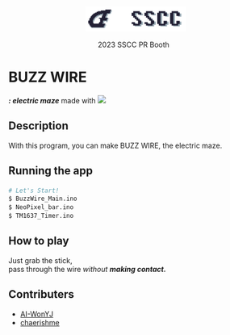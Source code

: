 <p align="center">
  <img src="https://raw.githubusercontent.com/SSCC-space/.github/main/image/sscc.jpg" width="200" alt="BMO_PRINTER" />
</p>

<p align="center">2023 SSCC PR Booth &nbsp
  
# BUZZ WIRE     
__*: electric maze*__ made with <img src="https://img.shields.io/badge/Arduino-00878F?style=flat-square&logo=Arduino&logoColor=white"/>
</p>

## Description

With this program, you can make BUZZ WIRE, the electric maze.

## Running the app

```bash
# Let's Start!
$ BuzzWire_Main.ino
$ NeoPixel_bar.ino
$ TM1637_Timer.ino
```
        
## How to play
Just grab the stick,   
pass through the wire *without **making contact.***

## Contributers
- [AI-WonYJ](https://github.com/AI-WonYJ)
- [chaerishme](https://github.com/chaerishme)
